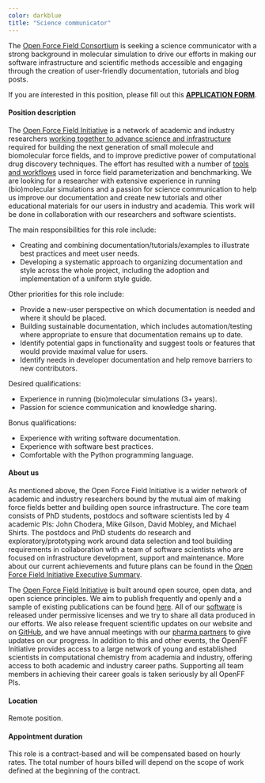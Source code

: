 ```yaml
---
color: darkblue
title: "Science communicator"
---
```


The [Open Force Field Consortium](https://openforcefield.org/about/organization/#open-force-field-consortium) is seeking a science communicator with a strong background in molecular simulation to drive our efforts in making our software infrastructure and scientific methods accessible and engaging through the creation of user-friendly documentation, tutorials and blog posts.

If you are interested in this position, please fill out this [**APPLICATION FORM**](https://forms.gle/hypPwzdYBnTRirG97).

#### Position description

The [Open Force Field Initiative](https://openforcefield.org/about/organization/#open-force-field-initiative) is a network of academic and industry researchers [working together to advance science and infrastructure](https://openforcefield.org/about/organization/) required for building the next generation of small molecule and biomolecular force fields, and to improve predictive power of computational drug discovery techniques. The effort has resulted with a number of [tools and workflows](/software) used in force field parameterization and benchmarking. We are looking for a researcher with extensive experience in running (bio)molecular simulations and a passion for science communication to help us improve our documentation and create new tutorials and other educational materials for our users in industry and academia. This work will be done in collaboration with our researchers and software scientists.

The main responsibilities for this role include:

* Creating and combining documentation/tutorials/examples to illustrate best practices and meet user needs.
* Developing a systematic approach to organizing documentation and style across the whole project, including the adoption and implementation of a uniform style guide. 

Other priorities for this role include:

* Provide a new-user perspective on which documentation is needed and where it should be placed.
* Building sustainable documentation, which includes automation/testing where appropriate to ensure that documentation remains up to date.
* Identify potential gaps in functionality and suggest tools or features that would provide maximal value for users.
* Identify needs in developer documentation and help remove barriers to new contributors.

Desired qualifications:

* Experience in running (bio)molecular simulations (3+ years).
* Passion for science communication and knowledge sharing.

Bonus qualifications:

* Experience with writing software documentation.
* Experience with software best practices.
* Comfortable with the Python programming language.


#### About us

As mentioned above, the Open Force Field Initiative is a wider network of academic and industry researchers bound by the mutual aim of making force fields better and building open source infrastructure. The core team consists of PhD students, postdocs and software scientists led by 4 academic PIs: John Chodera, Mike Gilson, David Mobley, and Michael Shirts. The postdocs and PhD students do research and exploratory/prototyping work around data selection and tool building requirements in collaboration with a team of software scientists who are focused on infrastructure development, support and maintenance. More about our current achievements and future plans can be found in the [Open Force Field Initiative Executive Summary](https://openforcefield.org/science/research/openff-summary2020.pdf).

The [Open Force Field Initiative](http://openforcefield.org) is built around open source, open data, and open science principles. We aim to publish frequently and openly and a sample of existing publications can be found [here](/science/publications). All of our [software](/software) is released under permissive licenses and we try to share all data produced in our efforts. We also release frequent scientific updates on our website and on [GitHub](https://github.com/openforcefield/), and we have annual meetings with our [pharma partners](/about/organization/#industry-partners) to give updates on our progress. In addition to this and other events, the OpenFF Initiative provides access to a large network of young and established scientists in computational chemistry from academia and industry, offering access to both academic and industry career paths. Supporting all team members in achieving their career goals is taken seriously by all OpenFF PIs.

#### Location

Remote position.

#### Appointment duration

This role is a contract-based and will be compensated based on hourly rates. The total number of hours billed will depend on the scope of work defined at the beginning of the contract.
